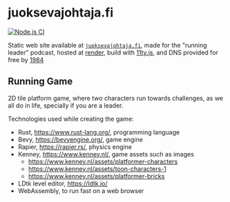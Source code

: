 # juoksevajohtaja.fi

[![Node.js CI](https://github.com/paazmaya/juoksevajohtaja.fi/actions/workflows/linting-and-unit-testing.yml/badge.svg)](https://github.com/paazmaya/juoksevajohtaja.fi/actions/workflows/linting-and-unit-testing.yml)

Static web site available at [`juoksevajohtaja.fi`](https://juoksevajohtaja.fi),
made for the "running leader" podcast, hosted at [render](https://render.com/),
build with [11ty.js](https://www.11ty.dev/),
and DNS provided for free by [1984](https://1984hosting.com/)

## Running Game

2D tile platform game, where two characters run towards challenges, as we all do in life, specially if you are a leader.

Technologies used while creating the game:

* Rust, https://www.rust-lang.org/, programming language
* Bevy, https://bevyengine.org/, game engine
* Rapier, https://rapier.rs/, physics engine
* Kenney, https://www.kenney.nl/, game assets such as images
  * https://www.kenney.nl/assets/platformer-characters
  * https://www.kenney.nl/assets/toon-characters-1
  * https://www.kenney.nl/assets/platformer-bricks
* LDtk level editor, https://ldtk.io/
* WebAssembly, to run fast on a web browser
  
